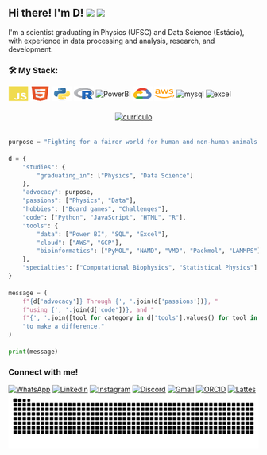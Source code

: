 ## Hi there! I'm D! <img src="https://media.tenor.com/AbGPLdz5UaIAAAAi/rat-hamster.gif" width="30"> <img src="https://faelandia.wordpress.com/wp-content/uploads/2013/11/bandeira-brasil.gif" width="30"> 

I'm a scientist graduating in Physics (UFSC) and Data Science (Estácio), with experience in data processing and analysis, research, and development.

### 🛠️ My Stack: 
<div style="display: inline_block">
  <img align="center" alt="Js" height="30" width="40" src="https://raw.githubusercontent.com/devicons/devicon/master/icons/javascript/javascript-plain.svg">
  <img align="center" alt="HTML" height="30" width="40" src="https://raw.githubusercontent.com/devicons/devicon/master/icons/html5/html5-original.svg">
  <img align="center" alt="Python" height="30" width="40" src="https://raw.githubusercontent.com/devicons/devicon/master/icons/python/python-original.svg">
  <img align="center" alt="R" height="30" width="40" src="https://github.com/devicons/devicon/blob/master/icons/r/r-original.svg">
  <img align="center" alt="PowerBI" height="30" width="40" src="https://github.com/microsoft/PowerBI-Icons/blob/main/SVG/Power-BI.svg">
  <img align="center" alt="gcp" height="30" width="40" src="https://github.com/devicons/devicon/blob/master/icons/googlecloud/googlecloud-original.svg">
  <img align="center" alt="aws" height="30" width="40" src="https://github.com/devicons/devicon/blob/master/icons/amazonwebservices/amazonwebservices-plain-wordmark.svg">
  <img align="center" alt="mysql" height="30" width="40" src="https://github.com/bwks/vendor-icons-svg/blob/master/mysql-logo.svg">
  <img align="center" alt="excel" height="30" width="40" src="https://github.com/sempostma/office365-icons/blob/master/svg/excel.svg">

</div>

#####

<div align="center">
  <a href="https://github.com/dsilvaphy/dsilvaphy/blob/main/Curr%C3%ADculo_DSilva.pdf" target="_blank">
    <img src="https://i.postimg.cc/vmbshVbT/Beige-Minimalist-Elegant-Personal-Linked-In-Banner-1584-x-300-px-3.gif" alt="curriculo" width="160" height="30">
  </a>
</div>


######

```python
purpose = "Fighting for a fairer world for human and non-human animals."

d = {
    "studies": {
        "graduating_in": ["Physics", "Data Science"]
    },
    "advocacy": purpose,
    "passions": ["Physics", "Data"],
    "hobbies": ["Board games", "Challenges"],
    "code": ["Python", "JavaScript", "HTML", "R"],
    "tools": {
        "data": ["Power BI", "SQL", "Excel"],
        "cloud": ["AWS", "GCP"],
        "bioinformatics": ["PyMOL", "NAMD", "VMD", "Packmol", "LAMMPS"]
    },
    "specialties": ["Computational Biophysics", "Statistical Physics"]
}

message = (
    f"{d['advocacy']} Through {', '.join(d['passions'])}, "
    f"using {', '.join(d['code'])}, and "
    f"{', '.join([tool for category in d['tools'].values() for tool in category])} "
    "to make a difference."
)

print(message)

```

### Connect with me!
<div>
  <a href="https://wa.me/5548988402906" target="_blank">
    <img src="https://img.shields.io/badge/WhatsApp-25D366?style=for-the-badge&logo=whatsapp&logoColor=white" alt="WhatsApp" width="100" height="25"></a>
  <a href="https://www.linkedin.com/in/d-silvaa/" target="_blank">
    <img src="https://i.postimg.cc/Rh5Tzn9t/linkedin.png" alt="LinkedIn" width="100" height="25"></a>
  <a href="https://www.instagram.com/d.boacompanhia" target="_blank">
    <img src="https://img.shields.io/badge/-Instagram-%23E4405F?style=for-the-badge&logo=instagram&logoColor=white" alt="Instagram" width="100" height="25"></a>
  <a href="https://discord.com/users/deltax.d" target="_blank">
    <img src="https://img.shields.io/badge/Discord-7289DA?style=for-the-badge&logo=discord&logoColor=white" alt="Discord" width="100" height="25"></a>
  <a href="mailto:dsilva.fisica@gmail.com" target="_blank">
    <img src="https://img.shields.io/badge/Gmail-D14836?style=for-the-badge&logo=gmail&logoColor=white" alt="Gmail" width="90" height="25"></a>
  <a href="https://orcid.org/0000-0002-9512-8749" target="_blank">
    <img src="https://i.postimg.cc/SxjxkYJJ/orcid.png" alt="ORCID" width="88" height="24.5"></a>
  <a href="https://lattes.cnpq.br/3846467208930655" target="_blank">
  <img src="https://i.postimg.cc/rpD6DSkt/lattes.png" alt="Lattes" width="88" height="25"></a>
</div>

 

<picture align="left">
<source media="(prefers-color-scheme: dark)" srcset="https://raw.githubusercontent.com/dsilvaphy/dsilvaphy/output/github-contribution-grid-snake-dark.svg">
<source media="(prefers-color-scheme: light)" srcset="https://raw.githubusercontent.com/dsilvaphy/dsilvaphy/output/github-contribution-grid-snake-dark.svg">
<img align="center" alt="github contribution grid snake animation" src="https://raw.githubusercontent.com/dsilvaphy/dsilvaphy/output/github-contribution-grid-snake.svg">
</picture>
